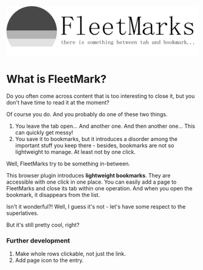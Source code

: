 ![FleetMarks - there is something between tab and bookmark...](banner.png)

# What is FleetMark?

Do you often come across content that is too interesting to close it, but you don't have time to read it at the moment?

Of course you do. And you probably do one of these two things.

1. You leave the tab open... And another one. And then another one... This can quickly get messy!
2. You save it to bookmarks, but it introduces a disorder among the important stuff you keep there - besides, bookmarks are not so lightweight to manage. At least not by one click.

Well, FleetMarks try to be something in-between.

This browser plugin introduces **lightweight bookmarks**. They are accessible with one click in one place. You can easily add a page to FleetMarks and close its tab within one operation. And when you open the bookmark, it disappears from the list.

Isn't it wonderful?! Well, I guess it's not - let's have some respect to the superlatives.

But it's still pretty cool, right?

### Further development

1. Make whole rows clickable, not just the link.
2. Add page icon to the entry.

